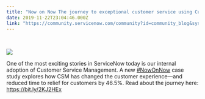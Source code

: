 ```yaml
---
title: "Now on Now The journey to exceptional customer service using Customer Service Management  or How ServiceNow is using the Now Platform to build worldclass customer experiences"
date: 2019-11-22T23:04:46.000Z
link: "https://community.servicenow.com/community?id=community_blog&sys_id=adcc0ddddb95409413b5fb24399619a9"
---
```

<p> </p>
<p><img style="max-width: 100%; max-height: 480px;" src="https://community.servicenow.com/178c499ddb95409413b5fb2439961999.iix" /></p>
<p>One of the most exciting stories in ServiceNow today is our internal adoption of Customer Service Management. A new <a href="https://servicenow.facebook.com/hashtag/nowonnow?source&#61;note&amp;epa&#61;HASHTAG" rel="nofollow">#NowOnNow</a> case study explores how CSM has changed the customer experience—and reduced time to relief for customers by 46.5%. Read about the journey here: <a href="https://bit.ly/2KJ2HEx" rel="nofollow">https://bit.ly/2KJ2HEx</a></p>